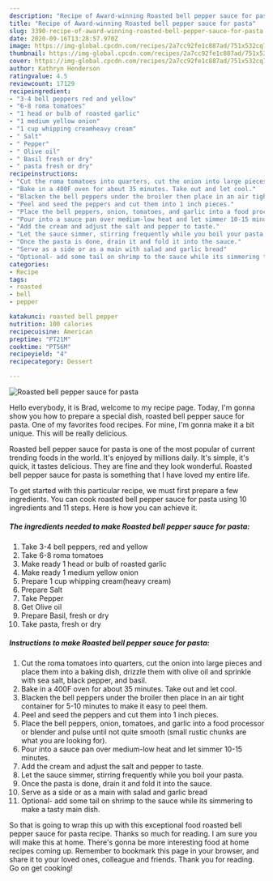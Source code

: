 ```yaml
---
description: "Recipe of Award-winning Roasted bell pepper sauce for pasta"
title: "Recipe of Award-winning Roasted bell pepper sauce for pasta"
slug: 3390-recipe-of-award-winning-roasted-bell-pepper-sauce-for-pasta
date: 2020-09-16T13:28:57.970Z
image: https://img-global.cpcdn.com/recipes/2a7cc92fe1c887ad/751x532cq70/roasted-bell-pepper-sauce-for-pasta-recipe-main-photo.jpg
thumbnail: https://img-global.cpcdn.com/recipes/2a7cc92fe1c887ad/751x532cq70/roasted-bell-pepper-sauce-for-pasta-recipe-main-photo.jpg
cover: https://img-global.cpcdn.com/recipes/2a7cc92fe1c887ad/751x532cq70/roasted-bell-pepper-sauce-for-pasta-recipe-main-photo.jpg
author: Kathryn Henderson
ratingvalue: 4.5
reviewcount: 17129
recipeingredient:
- "3-4 bell peppers red and yellow"
- "6-8 roma tomatoes"
- "1 head or bulb of roasted garlic"
- "1 medium yellow onion"
- "1 cup whipping creamheavy cream"
- " Salt"
- " Pepper"
- " Olive oil"
- " Basil fresh or dry"
- " pasta fresh or dry"
recipeinstructions:
- "Cut the roma tomatoes into quarters, cut the onion into large pieces and place them into a baking dish, drizzle them with olive oil and sprinkle with sea salt, black pepper, and basil."
- "Bake in a 400F oven for about 35 minutes. Take out and let cool."
- "Blacken the bell peppers under the broiler then place in an air tight container for 5-10 minutes to make it easy to peel them."
- "Peel and seed the peppers and cut them into 1 inch pieces."
- "Place the bell peppers, onion, tomatoes, and garlic into a food processor or blender and pulse until not quite smooth (small rustic chunks are what you are looking for)."
- "Pour into a sauce pan over medium-low heat and let simmer 10-15 minutes."
- "Add the cream and adjust the salt and pepper to taste."
- "Let the sauce simmer, stirring frequently while you boil your pasta."
- "Once the pasta is done, drain it and fold it into the sauce."
- "Serve as a side or as a main with salad and garlic bread"
- "Optional- add some tail on shrimp to the sauce while its simmering to make a tasty main dish."
categories:
- Recipe
tags:
- roasted
- bell
- pepper

katakunci: roasted bell pepper 
nutrition: 100 calories
recipecuisine: American
preptime: "PT21M"
cooktime: "PT56M"
recipeyield: "4"
recipecategory: Dessert

---
```



![Roasted bell pepper sauce for pasta](https://img-global.cpcdn.com/recipes/2a7cc92fe1c887ad/751x532cq70/roasted-bell-pepper-sauce-for-pasta-recipe-main-photo.jpg)

Hello everybody, it is Brad, welcome to my recipe page. Today, I'm gonna show you how to prepare a special dish, roasted bell pepper sauce for pasta. One of my favorites food recipes. For mine, I'm gonna make it a bit unique. This will be really delicious.

Roasted bell pepper sauce for pasta is one of the most popular of current trending foods in the world. It's enjoyed by millions daily. It's simple, it's quick, it tastes delicious. They are fine and they look wonderful. Roasted bell pepper sauce for pasta is something that I have loved my entire life.




To get started with this particular recipe, we must first prepare a few ingredients. You can cook roasted bell pepper sauce for pasta using 10 ingredients and 11 steps. Here is how you can achieve it.

<!--inarticleads1-->

##### The ingredients needed to make Roasted bell pepper sauce for pasta:

1. Take 3-4 bell peppers, red and yellow
1. Take 6-8 roma tomatoes
1. Make ready 1 head or bulb of roasted garlic
1. Make ready 1 medium yellow onion
1. Prepare 1 cup whipping cream(heavy cream)
1. Prepare  Salt
1. Take  Pepper
1. Get  Olive oil
1. Prepare  Basil, fresh or dry
1. Take  pasta, fresh or dry




<!--inarticleads2-->

##### Instructions to make Roasted bell pepper sauce for pasta:

1. Cut the roma tomatoes into quarters, cut the onion into large pieces and place them into a baking dish, drizzle them with olive oil and sprinkle with sea salt, black pepper, and basil.
1. Bake in a 400F oven for about 35 minutes. Take out and let cool.
1. Blacken the bell peppers under the broiler then place in an air tight container for 5-10 minutes to make it easy to peel them.
1. Peel and seed the peppers and cut them into 1 inch pieces.
1. Place the bell peppers, onion, tomatoes, and garlic into a food processor or blender and pulse until not quite smooth (small rustic chunks are what you are looking for).
1. Pour into a sauce pan over medium-low heat and let simmer 10-15 minutes.
1. Add the cream and adjust the salt and pepper to taste.
1. Let the sauce simmer, stirring frequently while you boil your pasta.
1. Once the pasta is done, drain it and fold it into the sauce.
1. Serve as a side or as a main with salad and garlic bread
1. Optional- add some tail on shrimp to the sauce while its simmering to make a tasty main dish.




So that is going to wrap this up with this exceptional food roasted bell pepper sauce for pasta recipe. Thanks so much for reading. I am sure you will make this at home. There's gonna be more interesting food at home recipes coming up. Remember to bookmark this page in your browser, and share it to your loved ones, colleague and friends. Thank you for reading. Go on get cooking!
